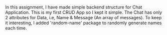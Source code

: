 In this assignment, I have made simple backend structure for Chat Application. This is my first CRUD App so I kept it simple. The Chat has only 2 attributes for Data, i.e, Name & Message (An array of messages). To keep it interesting, I added 'random-name' package to randomly generate names each time.